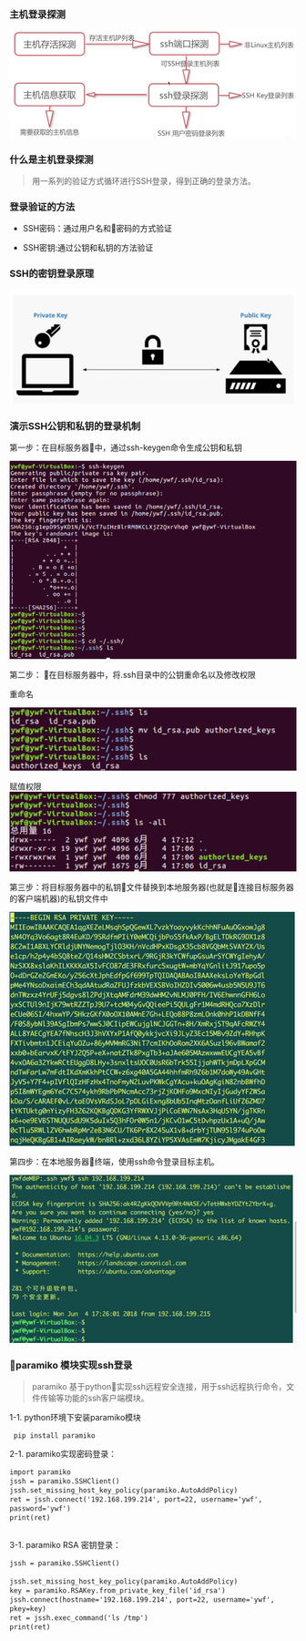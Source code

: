 ### 主机登录探测

![主机探测流程图](主机探测流程图.png)

### 什么是主机登录探测


> 用一系列的验证方式循环进行SSH登录，得到正确的登录方法。


### 登录验证的方法

* SSH密码：通过用户名和密码的方式验证

* SSH密钥:通过公钥和私钥的方法验证


### SSH的密钥登录原理

![密钥原理图](密钥原理图.png)

### 演示SSH公钥和私钥的登录机制

第一步：在目标服务器中，通过ssh-keygen命令生成公钥和私钥

![目标服务器的公钥和私钥生成图示](目标服务器的公钥和私钥生成图示.png)

第二步： 在目标服务器中，将.ssh目录中的公钥重命名以及修改权限

重命名

![重命名](重命名.png)

赋值权限
![赋值权限](赋值权限.png)


第三步：将目标服务器中的私钥文件替换到本地服务器(也就是连接目标服务器的客户端机器)的私钥文件中

![替换私钥文件](替换私钥文件.png)

第四步：在本地服务器终端，使用ssh命令登录目标主机。

![SSH命令登录目标主机](../asset/sSH命令登录目标主机.png)


### paramiko 模块实现ssh登录

> paramiko 基于python实现ssh远程安全连接，用于ssh远程执行命令，文件传输等功能的ssh客户端模块。


1-1. python环境下安装paramiko模块

```
 pip install paramiko
```

2-1. paramiko实现密码登录：

```
import paramiko
jssh = paramiko.SSHClient()
jssh.set_missing_host_key_policy(paramiko.AutoAddPolicy)
ret = jssh.connect('192.168.199.214', port=22, username='ywf', password='ywf')
print(ret)


```

3-1. paramiko RSA 密钥登录：

```
jssh = paramiko.SSHClient()

jssh.set_missing_host_key_policy(paramiko.AutoAddPolicy)
key = paramiko.RSAKey.from_private_key_file('id_rsa')
jssh.connect(hostname='192.168.199.214', port=22, username='ywf', pkey=key)
ret = jssh.exec_command('ls /tmp')
print(ret)


```
